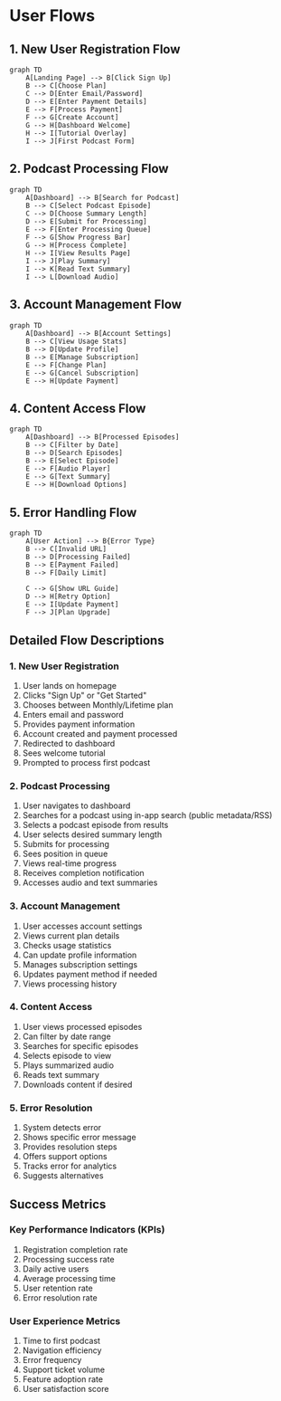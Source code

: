 # User Flows

## 1. New User Registration Flow

```mermaid
graph TD
    A[Landing Page] --> B[Click Sign Up]
    B --> C[Choose Plan]
    C --> D[Enter Email/Password]
    D --> E[Enter Payment Details]
    E --> F[Process Payment]
    F --> G[Create Account]
    G --> H[Dashboard Welcome]
    H --> I[Tutorial Overlay]
    I --> J[First Podcast Form]
```

## 2. Podcast Processing Flow

```mermaid
graph TD
    A[Dashboard] --> B[Search for Podcast]
    B --> C[Select Podcast Episode]
    C --> D[Choose Summary Length]
    D --> E[Submit for Processing]
    E --> F[Enter Processing Queue]
    F --> G[Show Progress Bar]
    G --> H[Process Complete]
    H --> I[View Results Page]
    I --> J[Play Summary]
    I --> K[Read Text Summary]
    I --> L[Download Audio]
```

## 3. Account Management Flow

```mermaid
graph TD
    A[Dashboard] --> B[Account Settings]
    B --> C[View Usage Stats]
    B --> D[Update Profile]
    B --> E[Manage Subscription]
    E --> F[Change Plan]
    E --> G[Cancel Subscription]
    E --> H[Update Payment]
```

## 4. Content Access Flow

```mermaid
graph TD
    A[Dashboard] --> B[Processed Episodes]
    B --> C[Filter by Date]
    B --> D[Search Episodes]
    B --> E[Select Episode]
    E --> F[Audio Player]
    E --> G[Text Summary]
    E --> H[Download Options]
```

## 5. Error Handling Flow

```mermaid
graph TD
    A[User Action] --> B{Error Type}
    B --> C[Invalid URL]
    B --> D[Processing Failed]
    B --> E[Payment Failed]
    B --> F[Daily Limit]
    
    C --> G[Show URL Guide]
    D --> H[Retry Option]
    E --> I[Update Payment]
    F --> J[Plan Upgrade]
```

## Detailed Flow Descriptions

### 1. New User Registration
1. User lands on homepage
2. Clicks "Sign Up" or "Get Started"
3. Chooses between Monthly/Lifetime plan
4. Enters email and password
5. Provides payment information
6. Account created and payment processed
7. Redirected to dashboard
8. Sees welcome tutorial
9. Prompted to process first podcast

### 2. Podcast Processing
1. User navigates to dashboard
2. Searches for a podcast using in-app search (public metadata/RSS)
3. Selects a podcast episode from results
4. User selects desired summary length
5. Submits for processing
6. Sees position in queue
7. Views real-time progress
8. Receives completion notification
9. Accesses audio and text summaries

### 3. Account Management
1. User accesses account settings
2. Views current plan details
3. Checks usage statistics
4. Can update profile information
5. Manages subscription settings
6. Updates payment method if needed
7. Views processing history

### 4. Content Access
1. User views processed episodes
2. Can filter by date range
3. Searches for specific episodes
4. Selects episode to view
5. Plays summarized audio
6. Reads text summary
7. Downloads content if desired

### 5. Error Resolution
1. System detects error
2. Shows specific error message
3. Provides resolution steps
4. Offers support options
5. Tracks error for analytics
6. Suggests alternatives

## Success Metrics

### Key Performance Indicators (KPIs)
1. Registration completion rate
2. Processing success rate
3. Daily active users
4. Average processing time
5. User retention rate
6. Error resolution rate

### User Experience Metrics
1. Time to first podcast
2. Navigation efficiency
3. Error frequency
4. Support ticket volume
5. Feature adoption rate
6. User satisfaction score 